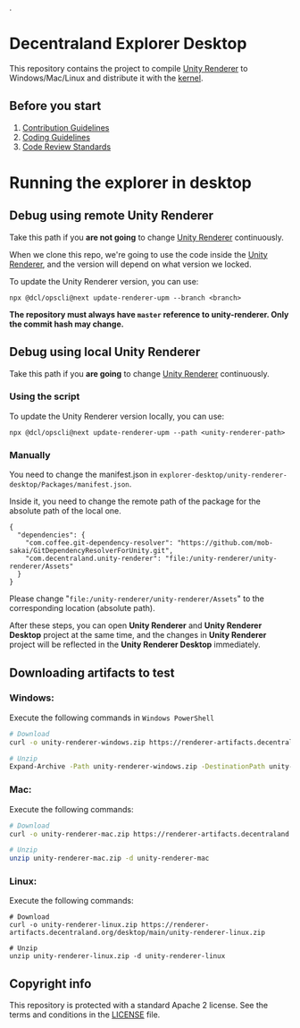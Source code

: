 .
# Decentraland Explorer Desktop

This repository contains the project to compile [Unity Renderer](https://github.com/decentraland/unity-renderer) to Windows/Mac/Linux and distribute it with the [kernel](https://github.com/decentraland/kernel).

## Before you start

1. [Contribution Guidelines](https://github.com/decentraland/unity-renderer/.github/CONTRIBUTING.md)
2. [Coding Guidelines](https://github.com/decentraland/unity-renderer/docs/style-guidelines.md)
3. [Code Review Standards](https://github.com/decentraland/unity-renderer/docs/code-review-standards.md)

# Running the explorer in desktop

## Debug using remote Unity Renderer

Take this path if you **are not going** to change [Unity Renderer](https://github.com/decentraland/unity-renderer) continuously.

When we clone this repo, we're going to use the code inside the [Unity Renderer](https://github.com/decentraland/unity-renderer), and the version will depend on what version we locked.

To update the Unity Renderer version, you can use:

```
npx @dcl/opscli@next update-renderer-upm --branch <branch>
```

**The repository must always have `master` reference to unity-renderer. Only the commit hash may change.**

## Debug using local Unity Renderer

Take this path if you **are going** to change [Unity Renderer](https://github.com/decentraland/unity-renderer) continuously.
### Using the script

To update the Unity Renderer version locally, you can use:

```
npx @dcl/opscli@next update-renderer-upm --path <unity-renderer-path>
```
### Manually

You need to change the manifest.json in `explorer-desktop/unity-renderer-desktop/Packages/manifest.json`.

Inside it, you need to change the remote path of the package for the absolute path of the local one.

```
{
  "dependencies": {
    "com.coffee.git-dependency-resolver": "https://github.com/mob-sakai/GitDependencyResolverForUnity.git",
    "com.decentraland.unity-renderer": "file:/unity-renderer/unity-renderer/Assets"
  }
}
```

Please change "`file:/unity-renderer/unity-renderer/Assets`" to the corresponding location (absolute path).

After these steps, you can open **Unity Renderer** and **Unity Renderer Desktop** project at the same time, and the changes in **Unity Renderer** project will be reflected in the **Unity Renderer Desktop** immediately.

## Downloading artifacts to test

### Windows:
Execute the following commands in `Windows PowerShell`
```bash
# Download
curl -o unity-renderer-windows.zip https://renderer-artifacts.decentraland.org/desktop/main/unity-renderer-windows.zip

# Unzip
Expand-Archive -Path unity-renderer-windows.zip -DestinationPath unity-renderer-windows -Force
```
### Mac:
Execute the following commands:
```bash
# Download
curl -o unity-renderer-mac.zip https://renderer-artifacts.decentraland.org/desktop/main/unity-renderer-mac.zip

# Unzip
unzip unity-renderer-mac.zip -d unity-renderer-mac
```
### Linux: 
Execute the following commands:
```
# Download
curl -o unity-renderer-linux.zip https://renderer-artifacts.decentraland.org/desktop/main/unity-renderer-linux.zip

# Unzip
unzip unity-renderer-linux.zip -d unity-renderer-linux
```

## Copyright info

This repository is protected with a standard Apache 2 license. See the terms and conditions in the [LICENSE](LICENSE) file.
